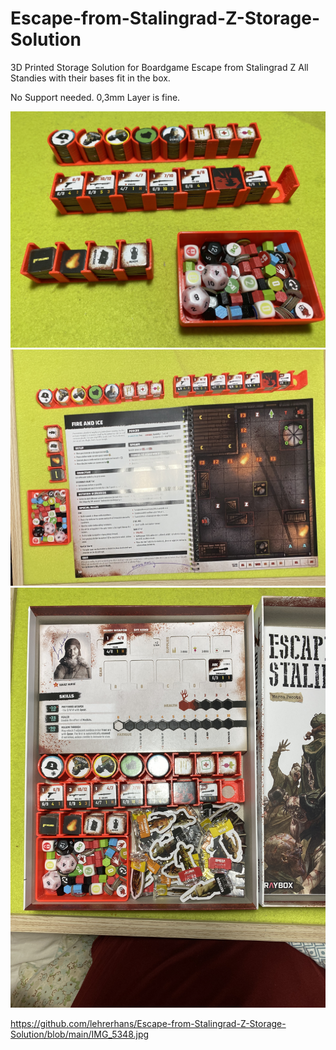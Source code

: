 # Escape-from-Stalingrad-Z-Storage-Solution
3D Printed Storage Solution for Boardgame Escape from Stalingrad Z
All Standies with their bases fit in the box.

No Support needed.
0,3mm Layer is fine.

<img src="IMG_5349.jpg" width="600px" />

<img src="IMG_5348.jpg" width="600px" />

<img src="IMG_5337.JPG" width="600px" />

https://github.com/lehrerhans/Escape-from-Stalingrad-Z-Storage-Solution/blob/main/IMG_5348.jpg

